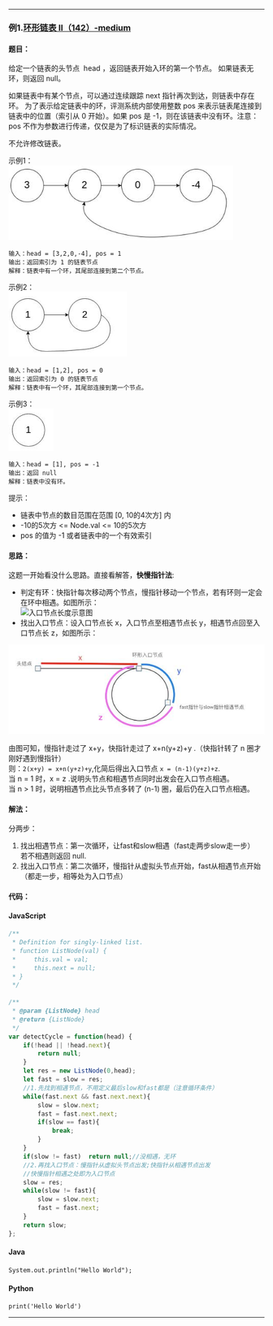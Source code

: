 >


---

### 例1.[环形链表 II（142）-medium](https://leetcode.cn/problems/linked-list-cycle-ii/)

#### 题目：
给定一个链表的头节点  head ，返回链表开始入环的第一个节点。 如果链表无环，则返回 null。

如果链表中有某个节点，可以通过连续跟踪 next 指针再次到达，则链表中存在环。 为了表示给定链表中的环，评测系统内部使用整数 pos 来表示链表尾连接到链表中的位置（索引从 0 开始）。如果 pos 是 -1，则在该链表中没有环。注意：pos 不作为参数进行传递，仅仅是为了标识链表的实际情况。

不允许修改链表。

示例1：  
![示例1图](imgs/2_8_1.jpg)
```
输入：head = [3,2,0,-4], pos = 1
输出：返回索引为 1 的链表节点
解释：链表中有一个环，其尾部连接到第二个节点。
```
示例2：  
![示例2图](imgs/2_8_2.jpg)
```
输入：head = [1,2], pos = 0
输出：返回索引为 0 的链表节点
解释：链表中有一个环，其尾部连接到第一个节点。
```

示例3：  
![示例3图](imgs/2_8_3.jpg)
```
输入：head = [1], pos = -1
输出：返回 null
解释：链表中没有环。
```

提示：

- 链表中节点的数目范围在范围 [0, 10的4次方] 内
- -10的5次方 <= Node.val <= 10的5次方
- pos 的值为 -1 或者链表中的一个有效索引

#### 思路：
这题一开始看没什么思路。直接看解答，**快慢指针法**:
- 判定有环：快指针每次移动两个节点，慢指针移动一个节点，若有环则一定会在环中相遇。如图所示：  
![入口节点长度示意图](https://tva1.sinaimg.cn/large/008eGmZEly1goo4xglk9yg30fs0b6u0x.gif)   
- 找出入口节点：设入口节点长 x，入口节点至相遇节点长 y，相遇节点回至入口节点长 z，如图所示：  

![入口节点长度示意图](imgs/2_8_4.jpg)  

由图可知，慢指针走过了 x+y，快指针走过了 x+n(y+z)+y .（快指针转了 n 圈才刚好遇到慢指针）  
则：`2(x+y) = x+n(y+z)+y`,化简后得出入口节点 `x = (n-1)(y+z)+z`.  
当 n = 1 时，x = z .说明头节点和相遇节点同时出发会在入口节点相遇。  
当 n > 1 时，说明相遇节点比头节点多转了 (n-1) 圈，最后仍在入口节点相遇。

#### 解法：

分两步：
1. 找出相遇节点：第一次循环，让fast和slow相遇（fast走两步slow走一步）  
若不相遇则返回 null.
2. 找出入口节点：第二次循环，慢指针从虚拟头节点开始，fast从相遇节点开始（都走一步，相等处为入口节点）

#### 代码：

<!-- tabs:start -->

#### **JavaScript**

```javascript
/**
 * Definition for singly-linked list.
 * function ListNode(val) {
 *     this.val = val;
 *     this.next = null;
 * }
 */

/**
 * @param {ListNode} head
 * @return {ListNode}
 */
var detectCycle = function(head) {
    if(!head || !head.next){
        return null;
    }
    let res = new ListNode(0,head);
    let fast = slow = res;
    //1.先找到相遇节点，不用定义最后slow和fast都是（注意循环条件）
    while(fast.next && fast.next.next){
        slow = slow.next;
        fast = fast.next.next;
        if(slow == fast){
            break;
        }
    }
    if(slow != fast)  return null;//没相遇，无环
    //2.再找入口节点：慢指针从虚拟头节点出发;快指针从相遇节点出发
    //快慢指针相遇之处即为入口节点
    slow = res;
    while(slow != fast){
        slow = slow.next;
        fast = fast.next;
    }
    return slow;
};
```

#### **Java**

```
System.out.println("Hello World");
```

#### **Python**

```
print('Hello World')
```

<!-- tabs:end -->

---